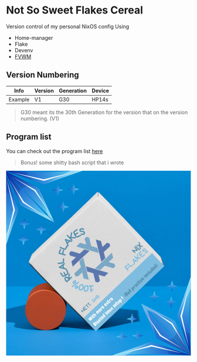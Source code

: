 # Not So Sweet Flakes Cereal
Version control of my personal NixOS config
Using
- Home-manager
- Flake
- Devenv
- [FVWM](stuff/announce.md)

## Version Numbering
| Info | Version | Generation | Device |
|------|---------|----------|--------|
| Example | V1 | G30 | HP14s |

> G30 meant its the 30th Generation for the version that on the
> version numbering. (V1)

## Program list
You can check out the program list [here](stuff/list.md)
> Bonus! some shitty bash script that i wrote

![image](stuff/logo.png)
